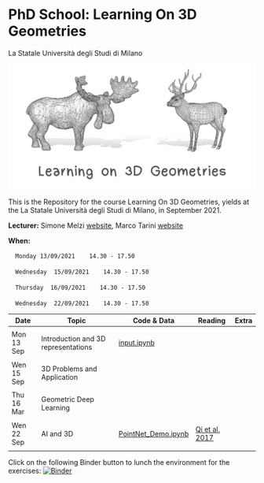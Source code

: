 # PhD School: Learning On 3D Geometries
La Statale Università degli Studi di Milano

![alt text](teaser.png)


This is the Repository for the course Learning On 3D Geometries, yields at the La Statale Università degli Studi di Milano, in September 2021.

**Lecturer:** Simone Melzi [website](https://sites.google.com/site/melzismn/), Marco Tarini [website](http://tarini.di.unimi.it/)

**When:** 

      Monday 13/09/2021    14.30 - 17.50

      Wednesday  15/09/2021    14.30 - 17.50
      
      Thursday  16/09/2021    14.30 - 17.50
      
      Wednesday  22/09/2021    14.30 - 17.50
       


**Date** | **Topic** | **Code & Data** | **Reading** | **Extra**
------------ | ------------- | ------------ | ------------ | ------------
| | |
Mon 13 Sep | Introduction and 3D representations | [input.ipynb](https://github.com/melzismn/Digital-Design-2020-2021/blob/master/input.ipynb) | | |
| | |
Wen 15 Sep | 3D Problems and Application | | |
| | |
Thu 16 Mar | Geometric Deep Learning  | | | |
| | |
Wen 22 Sep | AI and 3D |[PointNet_Demo.ipynb](https://github.com/melzismn/Digital-Design-2020-2021/blob/master/PointNet_Demo.ipynb) | [Qi et al. 2017](https://arxiv.org/pdf/1612.00593.pdf)| |
| | |

Click on the following Binder button to lunch the environment for the exercises: [![Binder](https://mybinder.org/badge_logo.svg)](https://mybinder.org/v2/gh/melzismn/LearningOn3Dgeometries/master)
